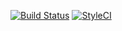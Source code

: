 [![Build Status](https://travis-ci.org/soulshockers/chuck-norris-jokes.svg?branch=master)](https://travis-ci.org/soulshockers/chuck-norris-jokes)
[![StyleCI](https://github.styleci.io/repos/180788405/shield?branch=master)](https://github.styleci.io/repos/180788405)